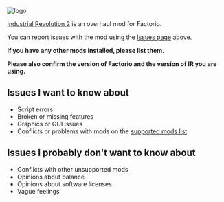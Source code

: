 [logo]: https://i.ibb.co/vJfwd78/IR-logo.png
![logo][]

[Industrial Revolution 2](https://mods.factorio.com/mod/IndustrialRevolution) is an overhaul mod for Factorio. 

You can report issues with the mod using the [Issues page](https://github.com/Deadlock989/IndustrialRevolution/issues) above.

**If you have any other mods installed, please list them.**

**Please also confirm the version of Factorio and the version of IR you are using.**

## Issues I want to know about

* Script errors
* Broken or missing features
* Graphics or GUI issues
* Conflicts or problems with mods on the [supported mods list](https://mods.factorio.com/mod/IndustrialRevolution/faq)

## Issues I probably don't want to know about

* Conflicts with other unsupported mods
* Opinions about balance
* Opinions about software licenses
* Vague feelings
